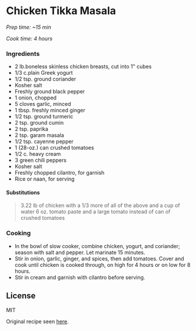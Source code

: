 # Chicken Tikka Masala

*Prep time: ~15 min*

*Cook time: 4 hours*

### Ingredients

 - 2 lb.boneless skinless chicken breasts, cut into 1" cubes 
 - 1/3 c.plain Greek yogurt
 - 1/2 tsp. ground coriander
 - Kosher salt
 - Freshly ground black pepper
 - 1 onion, chopped
 - 5 cloves garlic, minced
 - 1 tbsp. freshly minced ginger
 - 1/2 tsp. ground turmeric
 - 2 tsp. ground cumin
 - 2 tsp. paprika
 - 2 tsp. garam masala
 - 1/2 tsp. cayenne pepper
 - 1 (28-oz.) can crushed tomatoes
 - 1/2 c. heavy cream
 - 3 green chili peppers
 - Kosher salt
 - Freshly chopped cilantro, for garnish
 - Rice or naan, for serving


#### Substitutions
> 3.22 lb of chicken with a 1/3 more of all of the above and a cup of water
> 6 oz. tomato paste and a large tomato instead of can of crushed tomatoes

### Cooking

 - In the bowl of slow cooker, combine chicken, yogurt, and coriander; season with salt and pepper. Let marinate 15 minutes.
 - Stir in onion, garlic, ginger, and spices, then add tomatoes. Cover and cook until chicken is cooked through, on high for 4 hours or on low for 8 hours.
 - Stir in cream and garnish with cilantro before serving.





License
----

MIT

Original recipe seen [here](https://www.delish.com/cooking/recipe-ideas/a22852473/slow-cooker-chicken-tikka-masala-recipe/).

